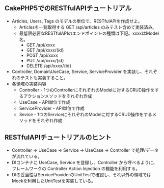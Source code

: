 ## CakePHP5でのRESTfulAPIチュートリアル

- Articles, Users, Tags のモデルの単位で、RESTfulAPIを作成せよ。
  - Articlesを一覧取得する GET /api/articles のみテスト含めて実装済み。
  - 最低限必要なRESTfulAPIのエンドポイントの種類は下記。xxxxはModel名。
    - GET /api/xxxx
    - GET /api/xxxx/{id}
    - POST /api/xxxx
    - PUT /api/xxxx/{id}
    - DELETE /api/xxxx/{id}
- Controller, Domain\UseCase, Service, ServiceProvider を実装し、それぞれのテストも実装すること。
- 各領域の実装内容
  - Controller - 1つのControllerにそれぞれのModelに対するCRUD操作をするアクションメソッドをそれぞれ作成
  - UseCase - API単位で作成
  - ServiceProvider - API単位で作成
  - Sevice - 1つのServiceにそれぞれのModelに対するCRUD操作をするメソッドをそれぞれ作成

## RESTfulAPIチュートリアルのヒント

- Controller → UseCase → Service → UseCase → Controller で処理/データが流れている。
- DIコンテナに UseCase, Service を登録し、Controller から呼べるように、フレームワークの Controller Action Injection の機能を利用する。
- DIの妥当性はServiceProviderのUnitTestで確認し、それ以外の領域ではMockを利用したUnitTestを実装している。
